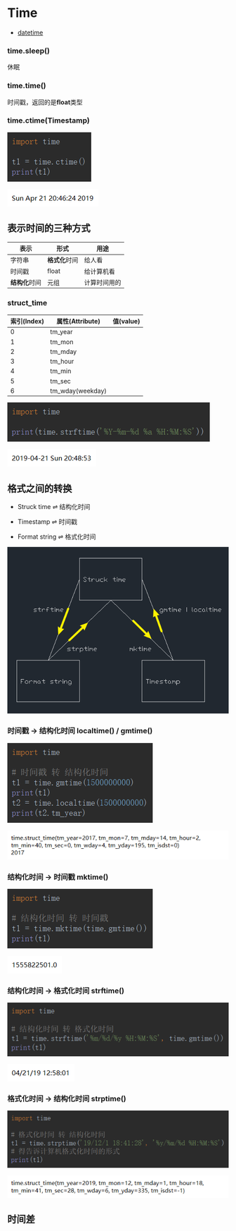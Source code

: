 # Time

<ul>
    <li><a href='datetime'>datetime</a></li>
</ul>

### time.sleep()

休眠

### time.time()

时间戳，返回的是**float**类型

### time.ctime(Timestamp)

![1555850801065](Time.assets/1555850801065.png)

![1555850810129](Time.assets/1555850810129.png)

## 表示时间的三种方式

| 表示           | 形式           | 用途         |
| -------------- | -------------- | ------------ |
| 字符串         | **格式化**时间 | 给人看       |
| 时间戳         | float          | 给计算机看   |
| **结构化**时间 | 元组           | 计算时间用的 |

### struct_time

| 索引(Index) | 属性(Attribute)  | 值(value) |
| ----------- | ---------------- | --------- |
| 0           | tm_year          |           |
| 1           | tm_mon           |           |
| 2           | tm_mday          |           |
| 3           | tm_hour          |           |
| 4           | tm_min           |           |
| 5           | tm_sec           |           |
| 6           | tm_wday(weekday) |           |

![1555850942927](Time.assets/1555850942927.png)

![1555850952487](Time.assets/1555850952487.png)

## 格式之间的转换

- Struck time $\rightleftharpoons$ 结构化时间

- Timestamp $\rightleftharpoons$ 时间戳

- Format string $\rightleftharpoons$ 格式化时间

![Snipaste_2019-02-12_18-18-35](Time.assets/Snipaste_2019-02-12_18-18-35.png)

### 时间戳 $\rightarrow$ 结构化时间 localtime() / gmtime()

![1555851137592](Time.assets/1555851137592.png)

![1555851145817](Time.assets/1555851145817.png)

### 结构化时间 $\rightarrow$ 时间戳 mktime()

![1555851312321](Time.assets/1555851312321.png)

![1555851325828](time.assets/1555851325828.png)

### 结构化时间 $\rightarrow$ 格式化时间 strftime()

![1555851494679](Time.assets/1555851494679.png)

![1555851505641](time.assets/1555851505641.png)

### 格式化时间 $\rightarrow$ 结构化时间 strptime()

![1555851633965](Time.assets/1555851633965.png)

![1555851644342](Time.assets/1555851644342.png)

## 时间差

